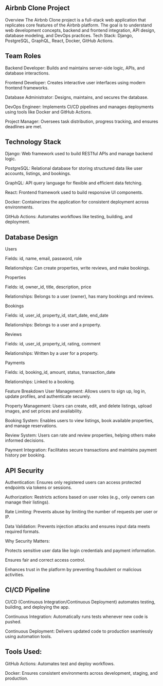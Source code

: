 ## Airbnb Clone Project
Overview
The Airbnb Clone project is a full-stack web application that replicates core features of the Airbnb platform. The goal is to understand web development concepts, backend and frontend integration, API design, database modeling, and DevOps practices.
Tech Stack: Django, PostgreSQL, GraphQL, React, Docker, GitHub Actions.

## Team Roles
Backend Developer: Builds and maintains server-side logic, APIs, and database interactions.

Frontend Developer: Creates interactive user interfaces using modern frontend frameworks.

Database Administrator: Designs, maintains, and secures the database.

DevOps Engineer: Implements CI/CD pipelines and manages deployments using tools like Docker and GitHub Actions.

Project Manager: Oversees task distribution, progress tracking, and ensures deadlines are met.

## Technology Stack
Django: Web framework used to build RESTful APIs and manage backend logic.

PostgreSQL: Relational database for storing structured data like user accounts, listings, and bookings.

GraphQL: API query language for flexible and efficient data fetching.

React: Frontend framework used to build responsive UI components.

Docker: Containerizes the application for consistent deployment across environments.

GitHub Actions: Automates workflows like testing, building, and deployment.

## Database Design
Users

Fields: id, name, email, password, role

Relationships: Can create properties, write reviews, and make bookings.

Properties

Fields: id, owner_id, title, description, price

Relationships: Belongs to a user (owner), has many bookings and reviews.

Bookings

Fields: id, user_id, property_id, start_date, end_date

Relationships: Belongs to a user and a property.

Reviews

Fields: id, user_id, property_id, rating, comment

Relationships: Written by a user for a property.

Payments

Fields: id, booking_id, amount, status, transaction_date

Relationships: Linked to a booking.

Feature Breakdown
User Management: Allows users to sign up, log in, update profiles, and authenticate securely.

Property Management: Users can create, edit, and delete listings, upload images, and set prices and availability.

Booking System: Enables users to view listings, book available properties, and manage reservations.

Review System: Users can rate and review properties, helping others make informed decisions.

Payment Integration: Facilitates secure transactions and maintains payment history per booking.

## API Security
Authentication: Ensures only registered users can access protected endpoints via tokens or sessions.

Authorization: Restricts actions based on user roles (e.g., only owners can manage their listings).

Rate Limiting: Prevents abuse by limiting the number of requests per user or IP.

Data Validation: Prevents injection attacks and ensures input data meets required formats.

Why Security Matters:

Protects sensitive user data like login credentials and payment information.

Ensures fair and correct access control.

Enhances trust in the platform by preventing fraudulent or malicious activities.

## CI/CD Pipeline
CI/CD (Continuous Integration/Continuous Deployment) automates testing, building, and deploying the app.

Continuous Integration: Automatically runs tests whenever new code is pushed.

Continuous Deployment: Delivers updated code to production seamlessly using automation tools.

## Tools Used:

GitHub Actions: Automates test and deploy workflows.

Docker: Ensures consistent environments across development, staging, and production.

